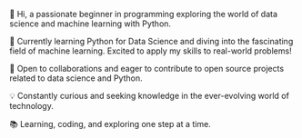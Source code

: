 👋 Hi, a passionate beginner in programming exploring the world of data science and machine learning with Python.

🌱 Currently learning Python for Data Science and diving into the fascinating field of machine learning. Excited to apply my skills to real-world problems!

🔭 Open to collaborations and eager to contribute to open source projects related to data science and Python.

💡 Constantly curious and seeking knowledge in the ever-evolving world of technology.

📚 Learning, coding, and exploring one step at a time.
